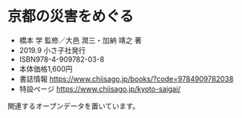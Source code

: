 # 京都の災害をめぐる

* 橋本 学 監修／大邑 潤三・加納 靖之 著
* 2019.9 小さ子社発行
* ISBN978-4-909782-03-8
* 本体価格1,600円
* 書誌情報 <a href = "https://www.chiisago.jp/books/?code=9784909782038" target='_blank'>https://www.chiisago.jp/books/?code=9784909782038</a>
* 特設ページ <a href = "https://www.chiisago.jp/kyoto-saigai/" target="_blank">https://www.chiisago.jp/kyoto-saigai/</a>


関連するオープンデータを置いています。
